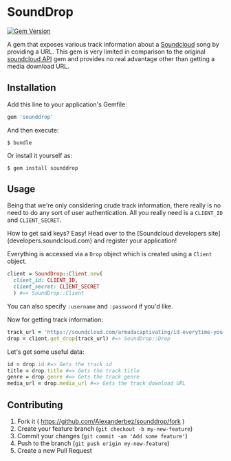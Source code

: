 # SoundDrop
[![Gem Version](https://badge.fury.io/rb/sounddrop.svg)](http://badge.fury.io/rb/sounddrop)

A gem that exposes various track information about a [Soundcloud](https://soundcloud.com/) song by providing a URL. This gem is very limited in comparison to the original [soundcloud API](https://github.com/soundcloud/soundcloud-ruby) gem and provides no real advantage other than getting a media download URL.

## Installation

Add this line to your application's Gemfile:

```ruby
gem 'sounddrop'
```

And then execute:

    $ bundle

Or install it yourself as:

    $ gem install sounddrop

## Usage

Being that we're only considering crude track information, there really is no need to do any sort of user authentication. All you really need is a `CLIENT_ID` and `CLIENT_SECRET`.

How to get said keys? Easy! Head over to the [Soundcloud developers site] (developers.soundcloud.com) and register your application!

Everything is accessed via a `Drop` object which is created using a `Client` object.

```ruby
client = SoundDrop::Client.new(
  client_id: CLIENT_ID,
  client_secret: CLIENT_SECRET
  ) #=> SoundDrop::Client
```

You can also specify `:username` and `:password` if you'd like.

Now for getting track information:

```ruby
track_url = 'https://soundcloud.com/armadacaptivating/id-everytime-you-smile'
drop = client.get_drop(track_url) #=> SoundDrop::Drop
```

Let's get some useful data:

```ruby
id = drop.id #=> Gets the track id
title = drop.title #=> Gets the track title
genre = drop.genre #=> Gets the track genre
media_url = drop.media_url #=> Gets the track download URL
```

## Contributing

1. Fork it ( https://github.com/Alexanderbez/sounddrop/fork )
2. Create your feature branch (`git checkout -b my-new-feature`)
3. Commit your changes (`git commit -am 'Add some feature'`)
4. Push to the branch (`git push origin my-new-feature`)
5. Create a new Pull Request
